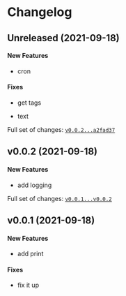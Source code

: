 Changelog
=========

Unreleased (2021-09-18)
-----------------------

#### New Features

-   cron

#### Fixes

-   get tags

-   text

Full set of changes:
[`v0.0.2...a2fad37`](https://github.com/nialov/python-changelog/compare/v0.0.2...a2fad37)

v0.0.2 (2021-09-18)
-------------------

#### New Features

-   add logging

Full set of changes:
[`v0.0.1...v0.0.2`](https://github.com/nialov/python-changelog/compare/v0.0.1...v0.0.2)

v0.0.1 (2021-09-18)
-------------------

#### New Features

-   add print

#### Fixes

-   fix it up
